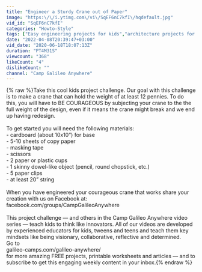 ```yaml
---
title: "Engineer a Sturdy Crane out of Paper"
image: "https:\/\/i.ytimg.com\/vi\/SqEF6nC7kfI\/hqdefault.jpg"
vid_id: "SqEF6nC7kfI"
categories: "Howto-Style"
tags: ["Easy engineering projects for kids","architecture projects for kids","fun projects for kids to do at home"]
date: "2022-04-08T20:39:47+03:00"
vid_date: "2020-06-18T18:07:13Z"
duration: "PT4M31S"
viewcount: "368"
likeCount: "4"
dislikeCount: ""
channel: "Camp Galileo Anywhere"
---
```

{% raw %}Take this cool kids project challenge. Our goal with this challenge is to make a crane that can hold the weight of at least 12 pennies. To do this, you will have to BE COURAGEOUS by subjecting your crane to the the full weight of the design, even if it means the crane might break and we end up having redesign. <br /><br />To get started you will need the following materials: <br />- cardboard (about 10x10”)  for base<br />- 5-10 sheets of copy paper<br />- masking tape<br />- scissors <br />- 2 paper or plastic cups<br />- 1 skinny dowel-like object (pencil, round chopstick, etc.)<br />- 5 paper clips<br />- at least 20” string<br /><br />When you have engineered your courageous crane that works share your creation with us on Facebook at: facebook.com/groups/CampGalileoAnywhere <br /><br />This project challenge — and others in the Camp Galileo Anywhere video series — teach kids to think like innovators. All of our videos are developed by experienced educators for kids, tweens and teens and teach them key mindsets like being visionary, collaborative, reflective and determined. <br />Go to <br />galileo-camps.com/galileo-anywhere/  <br />for more amazing FREE projects, printable worksheets and articles — and to subscribe to get this engaging weekly content in your inbox.{% endraw %}
